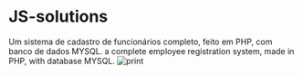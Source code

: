 # JS-solutions
Um sistema de cadastro de funcionários completo, feito em PHP, com banco de dados MYSQL. a complete employee registration system, made in PHP, with database MYSQL.
![print](https://user-images.githubusercontent.com/82414367/153719567-294168bd-d007-4caf-9541-65172abb6ab4.png)
